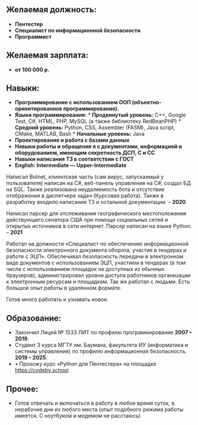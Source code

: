 ## **Желаемая должность:**
  *	**Пентестер**
  *	**Специалист по информационной безопасности**
  *	**Программист**
## **Желаемая зарплата:**
  *	**от 100 000 р.**
## **Навыки:**
   * **Программирование с использованием ООП (объектно-ориентированное программирование).**
   * **Языки программирования:**
    * **Продвинутый уровень:** C++, Google Test, C#, HTML, PHP, MySQL (а также библиотеку RedBeanPHP)
    * **Средний уровень:** Python, CSS, Assembler (FASM), Java script, CMake, MATLAB, Bash
    * **Начальные уровень:** Java
   * **Проектирование и работа с базами данных**
   * **Навыки работы и обращения я с документами, информацией и оборудованием, имеющим секретность ДСП, С и СС**
   * **Навыки написания ТЗ в соответствии с ГОСТ**
   * **English: Intermediate — Upper-Intermediate**

   
   Написал Botnet, клиентская часть (сам вирус, запускаемый у пользователя) написан на C#, веб-панель управления на С#, создал БД на SQL. Также реализована неудаляемость бота и отсутствие отображения в диспетчере задач (Курсовая работа). Также в разработку входило написание ТЗ и остальной документации. – **2020**<br />
   
   Написал парсер для отслеживания географического местоположения действующего сенатора США при помощи социальных сетей и открытых источников в сети интернет. Парcер написан на языке Python. – **2021**<br />
   
   Работал на должности «Специалист по обеспечению информационной безопасности электронного документа оборота, участия в тендерах и работе с ЭЦП». Обеспечивал безопасность передачи в электронном виде документов с использованием ЭЦП, участием в тендерах (в том числе с использованием площадок не доступных из обычных браузеров), администрировал уровни доступа работников организации к электронным ресурсам и площадкам. Так же работал с людьми. Есть большой опыт работы в удалённом формате.
    
   Готов много работать и узнавать новое.<br />
## **Образование:**
  *	Закончил Лицей № 1533 ЛИТ по профилю программирование **2007 – 2019**.
  *	Студент 3 курса МГТУ им. Баумана, факультета ИУ (информатика и системы управления) по профилю информационная безопасность. **2019 – 2025**.
  *	•	Прохожу курс «Python для Пентестера» на площадке https://codeby.school

## **Прочее:**
  *	Готов отвечать и включаться в работу в любое время суток, в нерабочие дни из любого места (опыт подобного режима работы имеется. С ноутбуком и модемом не расстаюсь)
